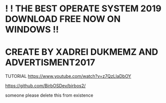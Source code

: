 # ! !   THE BEST OPERATE SYSTEM 2019 DOWNLOAD FREE NOW ON WINDOWS  !!
# CREATE BY XADREI DUKMEMZ AND ADVERTISMENT2017
TUTORIAL https://www.youtube.com/watch?v=z7QzLIaDbOY

https://github.com/BirbOSDev/birbos2/














someone please delete this from existence
